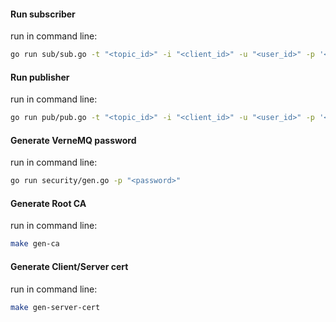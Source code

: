 #### Run subscriber
run in command line:
```sh
go run sub/sub.go -t "<topic_id>" -i "<client_id>" -u "<user_id>" -p '<password>'
```

#### Run publisher
run in command line:
```sh
go run pub/pub.go -t "<topic_id>" -i "<client_id>" -u "<user_id>" -p '<password>'
```

#### Generate VerneMQ password
run in command line:
```sh
go run security/gen.go -p "<password>"
```

#### Generate Root CA
run in command line:
```sh
make gen-ca
```

#### Generate Client/Server cert
run in command line:
```sh
make gen-server-cert
```